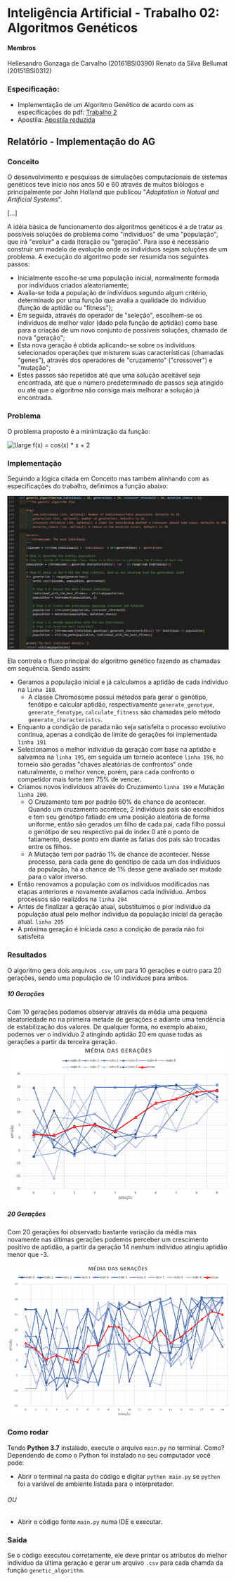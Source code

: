 # Inteligência Artificial - Trabalho 02: Algoritmos Genéticos

#### Membros
Hellesandro Gonzaga de Carvalho (20161BSI0390)
Renato da Silva Bellumat (20151BSI0312)

### Especificação:
- Implementação de um Algoritmo Genético de acordo com as especificações do pdf: [Trabalho 2](https://github.com/gonzH/ifes-ia-ag/blob/master/materiais/Especificacao_trab2_AG.pdf)
- Apostila: [Apostila reduzida](https://github.com/gonzH/ifes-ia-ag/blob/master/materiais/AGapostila_reduzida.pdf)



## Relatório - Implementação do AG

### Conceito

O desenvolvimento e pesquisas de simulações computacionais de sistemas genéticos teve início nos anos 50 e 60 através de muitos biólogos e principalmente por John Holland que publicou "*Adaptation in Natual and Artificial Systems*".

[...]

A idéia básica de funcionamento dos algoritmos genéticos é a de tratar as possíveis soluções do problema como "indivíduos" de uma "população", que irá "evoluir" a cada iteração ou "geração". Para isso é necessário construir um modelo de evolução onde os indivíduos sejam soluções de um problema. A execução do algoritmo pode ser resumida nos seguintes passos:

- Inicialmente escolhe-se uma população inicial, normalmente formada por
indivíduos criados aleatoriamente;
- Avalia-se toda a população de indivíduos segundo algum critério, determinado por uma função que avalia a qualidade do indivíduo (função de aptidão ou
"fitness");
- Em seguida, através do operador de "seleção", escolhem-se os indivíduos de melhor valor (dado pela função de aptidão) como base para a criação de um novo conjunto de possíveis soluções, chamado de nova "geração";
- Esta nova geração é obtida aplicando-se sobre os indivíduos selecionados operações que misturem suas características (chamadas "genes"), através dos operadores de "cruzamento" ("crossover") e "mutação";
- Estes passos são repetidos até que uma solução aceitável seja encontrada, até que o número predeterminado de passos seja atingido ou até que o algoritmo não consiga mais melhorar a solução já encontrada. 


### Problema

O problema proposto é a minimização da função:

<img src="https://latex.codecogs.com/gif.latex?\large&space;f(x)&space;=&space;cos(x)&space;*&space;x&space;&plus;&space;2" title="\large f(x) = cos(x) * x + 2" />
<br>

### Implementação

Seguindo a lógica citada em Conceito mas também alinhando com as especificações do trabalho, definimos a função abaixo:

![main flow](./materiais/ga_flow.png)<br>

Ela controla o fluxo principal do algoritmo genético fazendo as chamadas em sequência. Sendo assim:

- Geramos a população inicial e já calculamos a aptidão de cada indivíduo na `linha 188`.
    - A classe Chromosome possui métodos para gerar o genótipo, fenótipo e calcular aptidão, respectivamente `generate_genotype`, `generate_fenotype`, `calculate_fitness` são chamadas pelo método `generate_characteristcs`.
- Enquanto a condição de parada não seja satisfeita o processo evolutivo continua, apenas a condição de limite de gerações foi implementada `linha 191`
- Selecionamos o melhor indivíduo da geração com base na aptidão e salvamos na `linha 195`, em seguida um torneio acontece `linha 196`, no torneio são geradas "chaves aleatórias de confrontos" onde naturalmente, o melhor vence, porém, para cada confronto o competidor mais forte tem 75% de vencer.
- Criamos novos indivíduos através do Cruzamento `linha 199` e Mutação `linha 200`.
    - O Cruzamento tem por padrão 60% de chance de acontecer. Quando um cruzamento acontece, 2 indivíduos pais são escolhidos e tem seu genótipo fatiado em uma posição aleatória de forma uniforme, então são gerados um filho de cada pai, cada filho possui o genótipo de seu respectivo pai do index 0 até o ponto de fatiamento, desse ponto em diante as fatias dos pais são trocadas entre os filhos.
    - A Mutação tem por padrão 1% de chance de acontecer. Nesse processo, para cada gene do genótipo de cada um dos indíviduos da população, há a chance de 1% desse gene avaliado ser mutado para o valor inverso.
- Então renovamos a população com os indivíduos modificados nas etapas anteriores e novamente avaliamos cada indivíduo. Ambos processos são realizdos na `linha 204`
- Antes de finalizar a geração atual, substituímos o pior indivíduo da população atual pelo melhor indivíduo da população inicial da geração atual. `linha 205`
- A próxima geração é iniciada caso a condição de parada não foi satisfeita




### Resultados
O algoritmo gera dois arquivos `.csv`, um para 10 gerações e outro para 20 gerações, sendo uma população de 10 indivíduos para ambos.

##### 10 Gerações
Com 10 gerações podemos observar através da média uma pequena aleatoriedade no na primeira metade de gerações e adiante uma tendência de estabilização dos valores. De qualquer forma, no exemplo abaixo, podemos ver o indivíduo 2 atingindo aptidão 20 em quase todas as gerações a partir da terceira geração.
![10generations](./materiais/graph10indiv10gen.png)

##### 20 Gerações
Com 20 gerações foi observado bastante variação da média mas novamente nas últimas gerações podemos perceber um crescimento positivo de aptidão, a partir da geração 14 nenhum indivíduo atingiu aptidão menor que -3.

![10generations](./materiais/graph10indiv20gen.png)


### Como rodar
Tendo **Python 3.7** instalado, execute o arquivo `main.py` no terminal. Como? Dependendo de como o Python foi instalado no seu computador você pode:
- Abrir o terminal na pasta do código e digitar ```python main.py``` se `python` foi a variável de ambiente listada para o interpretador.
###### OU
- Abrir o código fonte `main.py` numa IDE e executar.


### Saída
Se o código executou corretamente, ele deve printar os atributos do melhor indivíduo da última geração e gerar um arquivo `.csv` para cada chamda da função `genetic_algorithm`.
